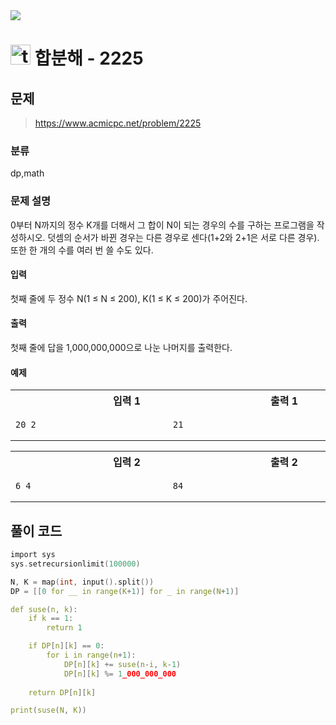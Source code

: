 <img src="https://j7b205.p.ssafy.io/assets/header/markdown_header.png" />

# <img src="https://static.solved.ac/tier_small/11.svg" alt="tier" height="32px" /> 합분해 - 2225 

## 문제

> https://www.acmicpc.net/problem/2225

### 분류

dp,math

### 문제 설명

0부터 N까지의 정수 K개를 더해서 그 합이 N이 되는 경우의 수를 구하는 프로그램을 작성하시오.
덧셈의 순서가 바뀐 경우는 다른 경우로 센다(1+2와 2+1은 서로 다른 경우). 또한 한 개의 수를 여러 번 쓸 수도 있다.



#### 입력

첫째 줄에 두 정수 N(1 ≤ N ≤ 200), K(1 ≤ K ≤ 200)가 주어진다.



#### 출력

첫째 줄에 답을 1,000,000,000으로 나눈 나머지를 출력한다.



#### 예제

<table><tr><th><img width=120/>입력 1<img width=120/></th><th><img width=120/>출력 1<img width=120/></th></tr><tr><td>

```
20 2
```
</td><td>

```
21
```
</td></tr></table>
<table><tr><th><img width=120/>입력 2<img width=120/></th><th><img width=120/>출력 2<img width=120/></th></tr><tr><td>

```
6 4
```
</td><td>

```
84
```
</td></tr></table>


####

## 풀이 코드

```c
import sys
sys.setrecursionlimit(100000)

N, K = map(int, input().split())
DP = [[0 for __ in range(K+1)] for _ in range(N+1)]

def suse(n, k):
    if k == 1:
        return 1

    if DP[n][k] == 0:
        for i in range(n+1):
            DP[n][k] += suse(n-i, k-1)
            DP[n][k] %= 1_000_000_000
    
    return DP[n][k]

print(suse(N, K))

```
